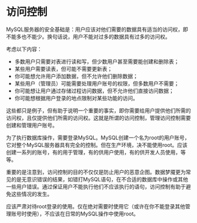 # 访问控制

MySQL服务器的安全基础是：用户应该对他们需要的数据具有适当的访问权，即不能多也不能少。换句话说，用户不能对过多的数据具有过多的访问权。

考虑以下内容：

* 多数用户只需要对表进行读和写，但少数用户甚至需要能创建和删除表；
* 某些用户需要读表，但可能不需要更新表；
* 你可能想允许用户添加数据，但不允许他们删除数据；
* 某些用户（管理员）可能需要处理用户账号的权限，但多数用户不需要；
* 你可能想让用户通过存储过程访问数据，但不允许他们直接访问数据；
* 你可能想根据用户登录的地点限制对某些功能的访问。

这些都只是例子，但有助于说明一个重要的事实，即你需要给用户提供他们所需的访问权，且仅提供他们所需的访问权。这就是所谓的访问控制，管理访问控制需要创建和管理用户账号。

为了执行数据库操作，需要登录MySQL。MySQL创建一个名为root的用户账号，它对整个MySQL服务器具有完全的控制。但在生产环境，决不能使用root。应该创建一系列的账号，有的用于管理，有的供用户使用，有的供开发人员使用，等等。

重要的是注意到，访问控制的目的不仅仅是防止用户的恶意企图。数据梦魇更为常见的是无意识错误的结果，如错打MySQL语句，在不合适的数据库中操作或其他一些用户错误。通过保证用户不能执行他们不应该执行的语句，访问控制有助于避免这些情况的发生。

应该严肃对待root登录的使用。仅在绝对需要时使用它（或许在你不能登录其他管理账号时使用），不应该在日常的MySQL操作中使用root。
